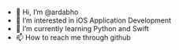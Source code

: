- 👋 Hi, I’m @ardabho
- 👀 I’m interested in iOS Application Development
- 🌱 I’m currently learning Python and Swift
- 📫 How to reach me through github

<!---
ardabho/ardabho is a ✨ special ✨ repository because its `README.md` (this file) appears on your GitHub profile.
You can click the Preview link to take a look at your changes.
--->
